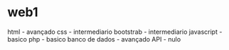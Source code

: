 # web1
html - avançado
css - intermediario
bootstrab - intermediario
javascript - basico
php - basico
banco de dados - avançado
API - nulo